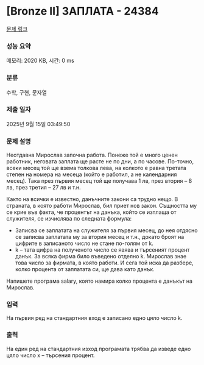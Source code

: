 # [Bronze II] ЗАПЛАТА - 24384 

[문제 링크](https://www.acmicpc.net/problem/24384) 

### 성능 요약

메모리: 2020 KB, 시간: 0 ms

### 분류

수학, 구현, 문자열

### 제출 일자

2025년 9월 15일 03:49:50

### 문제 설명

<p>Неотдавна Мирослав започна работа. Понеже той е много ценен работник, неговата заплата ще расте не по дни, а по часове. По-точно, всеки месец той ще взема толкова лева, на колкото е равна третата степен на номера на месеца (който е работил, а не календарния месец). Така през първия месец той ще получава 1 лв, през втория – 8 лв, през третия – 27 лв и т.н.</p>

<p>Както на всички е известно, данъчните закони са трудно нещо. В страната, в която работи Мирослав, бил приет нов закон. Същността му се крие във факта, че процентът на данъка, който се изплаща от служителя, се изчислява по следната формула:</p>

<ul>
	<li>Записва се заплатата на служителя за първия месец, до нея отдясно се записва заплатата му за втория месец и т.н., докато броят на цифрите в записаното число не стане по-голям от k.</li>
	<li>k – тата цифра на полученото число се явява и търсеният процент данък. За всяка фирма било въведено отделно k. Мирослав знае това число за фирмата, в която работи. И сега той иска да разбере, колко процента от заплатата си, ще дава като данък.</li>
</ul>

<p>Напишете програма salary, която намира колко процента е данъкът на Мирослав.</p>

### 입력 

 <p>На първия ред на стандартния вход е записано едно цяло число k.</p>

### 출력 

 <p>На един ред на стандартния изход програмата трябва да изведе едно цяло число x – търсения процент.</p>

